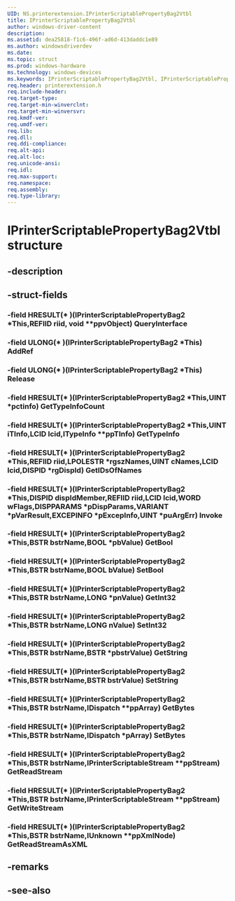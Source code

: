 ```yaml
---
UID: NS.printerextension.IPrinterScriptablePropertyBag2Vtbl
title: IPrinterScriptablePropertyBag2Vtbl
author: windows-driver-content
description: 
ms.assetid: dea25818-f1c6-496f-ad6d-413daddc1e89
ms.author: windowsdriverdev
ms.date: 
ms.topic: struct
ms.prod: windows-hardware
ms.technology: windows-devices
ms.keywords: IPrinterScriptablePropertyBag2Vtbl, IPrinterScriptablePropertyBag2Vtbl
req.header: printerextension.h
req.include-header:
req.target-type:
req.target-min-winverclnt:
req.target-min-winversvr:
req.kmdf-ver:
req.umdf-ver:
req.lib:
req.dll:
req.ddi-compliance:
req.alt-api:
req.alt-loc:
req.unicode-ansi:
req.idl:
req.max-support:
req.namespace:
req.assembly:
req.type-library:
---
```


# IPrinterScriptablePropertyBag2Vtbl structure

## -description



## -struct-fields

### -field HRESULT(* )(IPrinterScriptablePropertyBag2 *This,REFIID riid, void **ppvObject) QueryInterface			
 	
### -field ULONG(* )(IPrinterScriptablePropertyBag2 *This) AddRef			
 	
### -field ULONG(* )(IPrinterScriptablePropertyBag2 *This) Release			
 	
### -field HRESULT(* )(IPrinterScriptablePropertyBag2 *This,UINT *pctinfo) GetTypeInfoCount			
 	
### -field HRESULT(* )(IPrinterScriptablePropertyBag2 *This,UINT iTInfo,LCID lcid,ITypeInfo **ppTInfo) GetTypeInfo			
 	
### -field HRESULT(* )(IPrinterScriptablePropertyBag2 *This,REFIID riid,LPOLESTR *rgszNames,UINT cNames,LCID lcid,DISPID *rgDispId) GetIDsOfNames			
 	
### -field HRESULT(* )(IPrinterScriptablePropertyBag2 *This,DISPID dispIdMember,REFIID riid,LCID lcid,WORD wFlags,DISPPARAMS *pDispParams,VARIANT *pVarResult,EXCEPINFO *pExcepInfo,UINT *puArgErr) Invoke			
 	
### -field HRESULT(* )(IPrinterScriptablePropertyBag2 *This,BSTR bstrName,BOOL *pbValue) GetBool			
 	
### -field HRESULT(* )(IPrinterScriptablePropertyBag2 *This,BSTR bstrName,BOOL bValue) SetBool			
 	
### -field HRESULT(* )(IPrinterScriptablePropertyBag2 *This,BSTR bstrName,LONG *pnValue) GetInt32			
 	
### -field HRESULT(* )(IPrinterScriptablePropertyBag2 *This,BSTR bstrName,LONG nValue) SetInt32			
 	
### -field HRESULT(* )(IPrinterScriptablePropertyBag2 *This,BSTR bstrName,BSTR *pbstrValue) GetString			
 	
### -field HRESULT(* )(IPrinterScriptablePropertyBag2 *This,BSTR bstrName,BSTR bstrValue) SetString			
 	
### -field HRESULT(* )(IPrinterScriptablePropertyBag2 *This,BSTR bstrName,IDispatch **ppArray) GetBytes			
 	
### -field HRESULT(* )(IPrinterScriptablePropertyBag2 *This,BSTR bstrName,IDispatch *pArray) SetBytes			
 	
### -field HRESULT(* )(IPrinterScriptablePropertyBag2 *This,BSTR bstrName,IPrinterScriptableStream **ppStream) GetReadStream			
 	
### -field HRESULT(* )(IPrinterScriptablePropertyBag2 *This,BSTR bstrName,IPrinterScriptableStream **ppStream) GetWriteStream			
 	
### -field HRESULT(* )(IPrinterScriptablePropertyBag2 *This,BSTR bstrName,IUnknown **ppXmlNode) GetReadStreamAsXML			
 	
## -remarks

## -see-also